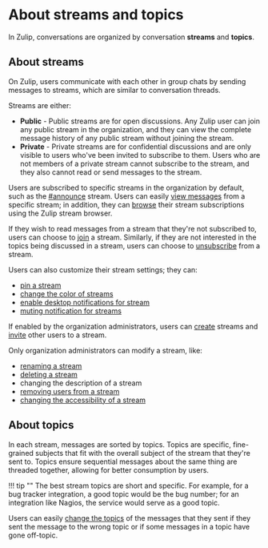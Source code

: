 # About streams and topics

In Zulip, conversations are organized by conversation **streams** and
**topics**.

## About streams
On Zulip, users communicate with each other in group chats by sending
messages to streams, which are similar to conversation threads.

Streams are either:

* **Public** - Public streams are for open discussions. Any Zulip user can
join any public stream in the organization, and they can view the complete
message history of any public stream without joining the stream.
* **Private** - Private streams are for confidential discussions and are
only visible to users who've been invited to subscribe to them. Users who
are not members of a private stream cannot subscribe to the stream, and
they also cannot read or send messages to the stream.

Users are subscribed to specific streams in the organization by default, such as
the [#announce](the-announce-stream) stream. Users can easily
[view messages](/help/view-messages-from-a-stream) from a specific stream; in
addition, they can [browse](/help/browse-and-subscribe-to-streams#browse-streams) their
stream subscriptions using the Zulip stream browser.

If they wish to read messages from a stream that they're not subscribed to,
users can choose to [join](/help/browse-and-subscribe-to-streams#subscribing-to-streams)
a stream. Similarly, if they are not interested in the topics being discussed in
a stream, users can choose to [unsubscribe](/help/unsubscribe-from-a-stream) from a
stream.

Users can also customize their stream settings; they can:

* [pin a stream](/help/pin-a-stream)
* [change the color of streams](/help/change-the-color-of-a-stream)
* [enable desktop notifications for stream](/help/configure-desktop-notifications)
* [muting notification for streams](/help/mute-a-stream)

If enabled by the organization administrators, users can
[create](/help/create-a-stream) streams and [invite](/help/add-or-invite-someone-to-a-stream)
other users to a stream.

Only organization administrators can modify a stream, like:

* [renaming a stream](/help/rename-a-stream)
* [deleting a stream](/help/delete-a-stream)
* changing the description of a stream
* [removing users from a stream](/help/remove-someone-from-a-stream)
* [changing the accessibility of a stream](/help/change-the-accessibility-of-a-stream)

## About topics

In each stream, messages are sorted by topics. Topics are
specific, fine-grained subjects that fit with the overall subject of the
stream that they're sent to. Topics ensure sequential messages
about the same thing are threaded together, allowing for better consumption
by users.

!!! tip ""
    The best stream topics are short and specific. For example, for a bug
    tracker integration, a good topic would be the bug number; for an
    integration like Nagios, the service would serve as a good topic.

Users can easily [change the topics](/help/change-the-topic-of-a-message) of the messages
that they sent if they sent the message to the wrong topic or if some
messages in a topic have gone off-topic.

